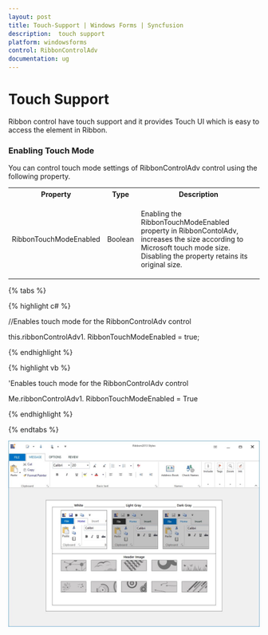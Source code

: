```yaml
---
layout: post
title: Touch-Support | Windows Forms | Syncfusion
description:  touch support
platform: windowsforms
control: RibbonControlAdv 
documentation: ug
---
```


# Touch Support

Ribbon control have touch support and it provides Touch UI which is easy to access the element in Ribbon.

### Enabling Touch Mode 

You can control touch mode settings of RibbonControlAdv control using the following property.

<table>
<tr>
<th>
Property<br/><br/></th><th>
Type<br/><br/></th><th>
Description<br/><br/></th></tr>
<tr>
<td>
RibbonTouchModeEnabled<br/><br/></td><td>
Boolean<br/><br/></td><td>
Enabling the RibbonTouchModeEnabled property in RibbonContolAdv, increases the size according to Microsoft touch mode size. Disabling the property retains its original size.<br/><br/></td></tr>
</table>


{% tabs %}

{% highlight c# %}

//Enables touch mode for the RibbonControlAdv control

this.ribbonControlAdv1. RibbonTouchModeEnabled = true;

{% endhighlight %}

{% highlight vb %}

'Enables touch mode for the RibbonControlAdv control

Me.ribbonControlAdv1. RibbonTouchModeEnabled = True

{% endhighlight %}

{% endtabs %}

![](Touch-Support_images/Touch-Support_img1.jpg)



